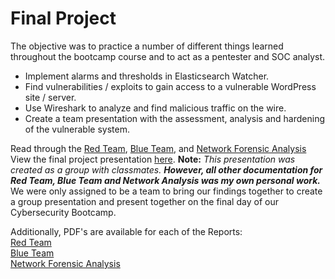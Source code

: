 # Final Project
The objective was to practice a number of different things learned throughout the bootcamp course and to act as a pentester and SOC analyst.

- Implement alarms and thresholds in Elasticsearch Watcher.
- Find vulnerabilities / exploits to gain access to a vulnerable WordPress site / server.
- Use Wireshark to analyze and find malicious traffic on the wire.
- Create a team presentation with the assessment, analysis and hardening of the vulnerable system.

Read through the [Red Team](RedTeam.md), [Blue Team](BlueTeam.md), and [Network Forensic Analysis](https://github.com/cybertekjoe/Project-3-Offensive-Defensive-Security-Network-Forensics/blob/main/NetworkForensicAnalysis.md)  
View the final project presentation [here](NetworkForensicAnalysisReport.md). **Note:** *This presentation was created as a group with classmates.* ***However, all other documentation for Red Team, Blue Team and Network Analysis was my own personal work.*** We were only assigned to be a team to bring our findings together to create a group presentation and present together on the final day of our Cybersecurity Bootcamp.  
  
Additionally, PDF's are available for each of the Reports:  
[Red Team](Final%20Version_%20Unit-24-OffensiveReport-RedTeam_%20SummaryOfOperations.pdf)  
[Blue Team](Final-Version_%20Unit-24-DefensiveReport-BlueTeamSummaryOfOperations.pdf)  
[Network Forensic Analysis](Final-Version_%20Unit-24-NetworkForensicAnalysisReport.pdf)
